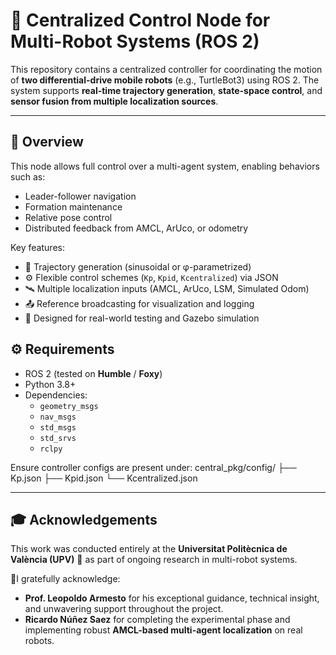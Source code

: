 # 🤖 Centralized Control Node for Multi-Robot Systems (ROS 2)

This repository contains a centralized controller for coordinating the motion of **two differential-drive mobile robots** (e.g., TurtleBot3) using ROS 2. The system supports **real-time trajectory generation**, **state-space control**, and **sensor fusion from multiple localization sources**.

---

## 🧭 Overview

This node allows full control over a multi-agent system, enabling behaviors such as:
- Leader-follower navigation
- Formation maintenance
- Relative pose control
- Distributed feedback from AMCL, ArUco, or odometry

Key features:
- 🔁 Trajectory generation (sinusoidal or φ-parametrized)
- ⚙️ Flexible control schemes (`Kp`, `Kpid`, `Kcentralized`) via JSON
- 🛰️ Multiple localization inputs (AMCL, ArUco, LSM, Simulated Odom)
- 📤 Reference broadcasting for visualization and logging
- 🧪 Designed for real-world testing and Gazebo simulation

## ⚙️ Requirements

- ROS 2 (tested on **Humble** / **Foxy**)
- Python 3.8+
- Dependencies:
  - `geometry_msgs`
  - `nav_msgs`
  - `std_msgs`
  - `std_srvs`
  - `rclpy`

Ensure controller configs are present under:
central_pkg/config/ 
  ├── Kp.json 
  ├── Kpid.json 
  └── Kcentralized.json


  ---

## 🎓 Acknowledgements

This work was conducted entirely at the **Universitat Politècnica de València (UPV)** 🏫 as part of ongoing research in multi-robot systems.

🙏I gratefully acknowledge:

- **Prof. Leopoldo Armesto** for his exceptional guidance, technical insight, and unwavering support throughout the project.
- **Ricardo Núñez Saez** for completing the experimental phase and implementing robust **AMCL-based multi-agent localization** on real robots.

  

